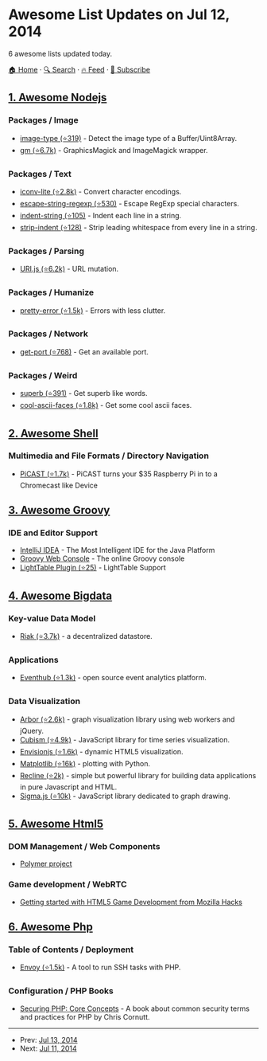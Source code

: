 # Awesome List Updates on Jul 12, 2014

6 awesome lists updated today.

[🏠 Home](/README.md) · [🔍 Search](https://www.trackawesomelist.com/search/) · [🔥 Feed](https://www.trackawesomelist.com/rss.xml) · [📮 Subscribe](https://trackawesomelist.us17.list-manage.com/subscribe?u=d2f0117aa829c83a63ec63c2f&id=36a103854c)



## [1. Awesome Nodejs](/content/sindresorhus/awesome-nodejs/README.md)

### Packages / Image

*   [image-type (⭐319)](https://github.com/sindresorhus/image-type) - Detect the image type of a Buffer/Uint8Array.
*   [gm (⭐6.7k)](https://github.com/aheckmann/gm) - GraphicsMagick and ImageMagick wrapper.

### Packages / Text

*   [iconv-lite (⭐2.8k)](https://github.com/ashtuchkin/iconv-lite) - Convert character encodings.
*   [escape-string-regexp (⭐530)](https://github.com/sindresorhus/escape-string-regexp) - Escape RegExp special characters.
*   [indent-string (⭐105)](https://github.com/sindresorhus/indent-string) - Indent each line in a string.
*   [strip-indent (⭐128)](https://github.com/sindresorhus/strip-indent) - Strip leading whitespace from every line in a string.

### Packages / Parsing

*   [URI.js (⭐6.2k)](https://github.com/medialize/URI.js) - URL mutation.

### Packages / Humanize

*   [pretty-error (⭐1.5k)](https://github.com/AriaMinaei/pretty-error) - Errors with less clutter.

### Packages / Network

*   [get-port (⭐768)](https://github.com/sindresorhus/get-port) - Get an available port.

### Packages / Weird

*   [superb (⭐391)](https://github.com/sindresorhus/superb) - Get superb like words.
*   [cool-ascii-faces (⭐1.8k)](https://github.com/maxogden/cool-ascii-faces) - Get some cool ascii faces.

## [2. Awesome Shell](/content/alebcay/awesome-shell/README.md)

### Multimedia and File Formats / Directory Navigation

*   [PiCAST (⭐1.7k)](https://github.com/lanceseidman/PiCAST) - PiCAST turns your $35 Raspberry Pi in to a Chromecast like Device

## [3. Awesome Groovy](/content/kdabir/awesome-groovy/README.md)

### IDE and Editor Support

*   [IntelliJ IDEA](http://www.jetbrains.com/idea/) - The Most Intelligent IDE for the Java Platform
*   [Groovy Web Console](http://groovyconsole.appspot.com) - The online Groovy console
*   [LightTable Plugin (⭐25)](https://github.com/rundis/LightTable-Groovy) - LightTable Support

## [4. Awesome Bigdata](/content/newTendermint/awesome-bigdata/README.md)

### Key-value Data Model

*   [Riak (⭐3.7k)](https://github.com/basho/riak) - a decentralized datastore.

### Applications

*   [Eventhub (⭐1.3k)](https://github.com/Codecademy/EventHub) - open source event analytics platform.

### Data Visualization

*   [Arbor (⭐2.6k)](https://github.com/samizdatco/arbor) - graph visualization library using web workers and jQuery.
*   [Cubism (⭐4.9k)](https://github.com/square/cubism) - JavaScript library for time series visualization.
*   [Envisionjs (⭐1.6k)](https://github.com/HumbleSoftware/envisionjs) - dynamic HTML5 visualization.
*   [Matplotlib (⭐16k)](https://github.com/matplotlib/matplotlib) - plotting with Python.
*   [Recline (⭐2k)](https://github.com/okfn/recline) - simple but powerful library for building data applications in pure Javascript and HTML.
*   [Sigma.js (⭐10k)](https://github.com/jacomyal/sigma.js) - JavaScript library dedicated to graph drawing.

## [5. Awesome Html5](/content/diegocard/awesome-html5/README.md)

### DOM Management / Web Components

*   [Polymer project](https://github.com/polymer)

### Game development / WebRTC

*   [Getting started with HTML5 Game Development from Mozilla Hacks](https://hacks.mozilla.org/2013/09/getting-started-with-html5-game-development/)

## [6. Awesome Php](/content/ziadoz/awesome-php/README.md)

### Table of Contents / Deployment

*   [Envoy (⭐1.5k)](https://github.com/laravel/envoy) - A tool to run SSH tasks with PHP.

### Configuration / PHP Books

*   [Securing PHP: Core Concepts](https://leanpub.com/securingphp-coreconcepts) - A book about common security terms and practices for PHP by Chris Cornutt.

---

- Prev: [Jul 13, 2014](/content/2014/07/13/README.md)
- Next: [Jul 11, 2014](/content/2014/07/11/README.md)